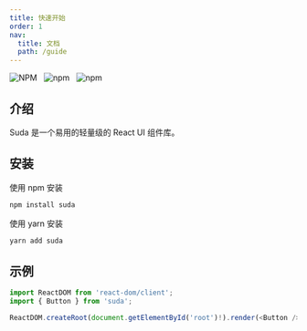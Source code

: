 ```yaml
---
title: 快速开始
order: 1
nav:
  title: 文档
  path: /guide
---
```


![NPM](https://img.shields.io/npm/l/suda?style=flat-square) &nbsp; ![npm](https://img.shields.io/npm/v/suda?style=flat-square) &nbsp; ![npm](https://img.shields.io/npm/dt/suda?style=flat-square)

## 介绍

Suda 是一个易用的轻量级的 React UI 组件库。

## 安装

使用 npm 安装

```bash
npm install suda
```

使用 yarn 安装

```bash
yarn add suda
```

## 示例

```ts
import ReactDOM from 'react-dom/client';
import { Button } from 'suda';

ReactDOM.createRoot(document.getElementById('root')!).render(<Button />);
```
